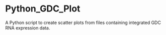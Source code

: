 # Python_GDC_Plot
A Python script to create scatter plots from files containing integrated GDC RNA expression data.

